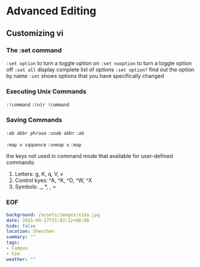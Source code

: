 Advanced Editing
===

## Customizing vi

### The :set command
``:set option`` to turn a toggle option on
``:set nooption`` to turn a toggle option off
``:set all`` display complete list of options
``:set option?`` find out the option by name
``:set`` shows options that you have specifically changed

### Executing Unix Commands
``:!command``
``:(n)r !command`` 

### Saving Commands
``:ab abbr phrase``
``:unab abbr``
``:ab``

``:map x sqquence``
``:unmap x``
``:map``

the keys not used in command mode that available for user-defined commands:
1. Letters: g, K, q, V, v
2. Control kyes: ^A, ^K, ^O, ^W, ^X
3. Symbols: _, *, \, =


### EOF
```yaml
background: /assets/images/xida.jpg
date: 2015-09-27T15:03:12+08:00
hide: false
location: Shenzhen
summary: ""
tags:
- Campus
- Vim
weather: ""
```
